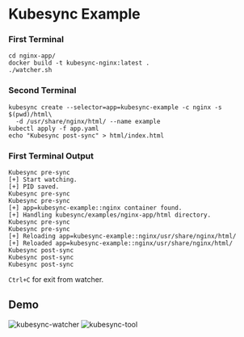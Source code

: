 # Kubesync Example

### First Terminal
```shell script
cd nginx-app/
docker build -t kubesync-nginx:latest .
./watcher.sh
```

### Second Terminal
```shell script
kubesync create --selector=app=kubesync-example -c nginx -s $(pwd)/html\
  -d /usr/share/nginx/html/ --name example
kubectl apply -f app.yaml
echo "Kubesync post-sync" > html/index.html
```

### First Terminal Output
```textmate
Kubesync pre-sync
[+] Start watching.
[+] PID saved.
Kubesync pre-sync
Kubesync pre-sync
[+] app=kubesync-example::nginx container found.
[+] Handling kubesync/examples/nginx-app/html directory.
Kubesync pre-sync
Kubesync pre-sync
[+] Reloading app=kubesync-example::nginx/usr/share/nginx/html/
[+] Reloaded app=kubesync-example::nginx/usr/share/nginx/html/
Kubesync post-sync
Kubesync post-sync
Kubesync post-sync
```

``Ctrl+C`` for exit from watcher.


## Demo

![kubesync-watcher](casts/kubesync-watcher.gif)
![kubesync-tool](casts/kubesync-tool.gif)

